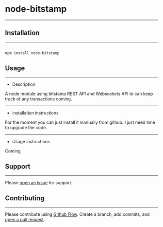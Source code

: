 # node-bitstamp

---


## Installation

---

```sh

npm install node-bitstamp
```

## Usage

---

* Description

A node module using bitstamp REST API and Websockets API to can keep track of any transactions coming.

---

* Installation instructions

For the moment you can just install it manually from github.
I just need time to upgrade the code.

---

* Usage instructions

Coming

## Support

---

Please [open an issue](https://github.com/myNodeModules/node-bitstamp/issues/new) for support.

## Contributing

---

Please contribute using [Github Flow](https://guides.github.com/introduction/flow/). Create a branch, add commits, and [open a pull request](https://github.com/myNodeModules/node-bitstamp/compare/).

